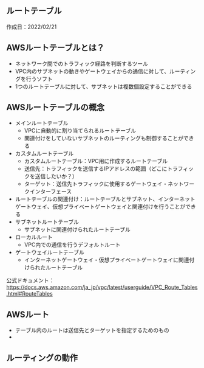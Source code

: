 ## ルートテーブル
作成日：2022/02/21

## AWSルートテーブルとは？
- ネットワーク間でのトラフィック経路を判断するツール
- VPC内のサブネットの動きやゲートウェイからの通信に対して、ルーティングを行うソフト
- 1つのルートテーブルに対して、サブネットは複数個設定することができる


## AWSルートテーブルの概念
- メインルートテーブル 
  - VPCに自動的に割り当てられるルートテーブル
  - 関連付けをしていないサブネットのルーティングも制御することができる
- カスタムルートテーブル
  - カスタムルートテーブル：VPC用に作成するルートテーブル
  - 送信先：トラフィックを送信するIPアドレスの範囲（どこにトラフィックを送信したいか？）
  - ターゲット：送信先トラフィックに使用するゲートウェイ・ネットワークインターフェース
- ルートテーブルの関連付け：ルートテーブルとサブネット、インターネットゲートウェイ、仮想プライベートゲートウェイと関連付けを行うことができる
- サブネットルートテーブル
  - サブネットに関連付けられたルートテーブル
- ローカルルート
  - VPC内での通信を行うデフォルトルート
- ゲートウェイルートテーブル
  - インターネットゲートウェイ・仮想プライベートゲートウェイに関連付けられたルートテーブル

公式ドキュメント：https://docs.aws.amazon.com/ja_jp/vpc/latest/userguide/VPC_Route_Tables.html#RouteTables

## AWSルート
- テーブル内のルートは送信先とターゲットを指定するためのもの
- 

## ルーティングの動作
